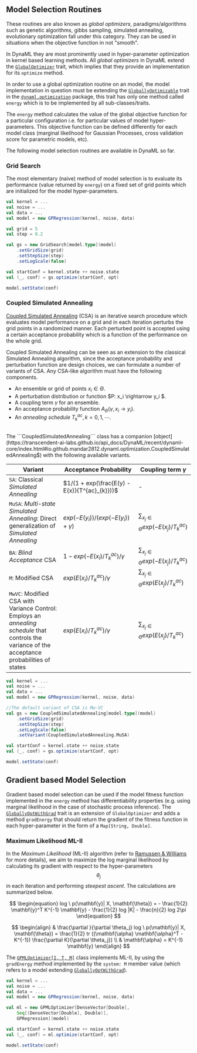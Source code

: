 
## Model Selection Routines

These routines are also known as _global optimizers_, paradigms/algorithms such as genetic algorithms, gibbs sampling, simulated annealing, evolutionary optimization fall under this category. They can be used in situations when the objective function in not "smooth".

In DynaML they are most prominently used in hyper-parameter optimization in kernel based learning methods. All _global optimizers_ in DynaML extend the [```GlobalOptimizer```](https://transcendent-ai-labs.github.io/api_docs/DynaML/recent/dynaml-core/index.html#io.github.mandar2812.dynaml.optimization.GlobalOptimizer) trait, which implies that they provide an implementation for its ```optimize``` method.

In order to use a global optimization routine on an model, the model implementation in question must be extending the [```GloballyOptimizable```](https://transcendent-ai-labs.github.io/api_docs/DynaML/recent/dynaml-core/index.html#io.github.mandar2812.dynaml.optimization.GloballyOptimizable) trait in the [```dynaml.optimization```](https://transcendent-ai-labs.github.io/api_docs/DynaML/recent/dynaml-core/index.html#io.github.mandar2812.dynaml.optimization.package) package, this trait has only one method called ```energy``` which is to be implemented by all sub-classes/traits.

The ```energy``` method calculates the value of the global objective function for a particular configuration i.e. for particular values of model hyper-parameters. This objective function can be defined differently for each model class (marginal likelihood for Gaussian Processes, cross validation score for parametric models, etc).

The following model selection routines are available in DynaML so far.

### Grid Search

The most elementary (naive) method of model selection is to evaluate its performance (value returned by ```energy```) on a fixed set of grid points which are initialized for the model hyper-parameters.

```scala
val kernel = ...
val noise = ...
val data = ...
val model = new GPRegression(kernel, noise, data)

val grid = 5
val step = 0.2

val gs = new GridSearch[model.type](model)
	.setGridSize(grid)
	.setStepSize(step)
	.setLogScale(false)

val startConf = kernel.state ++ noise.state
val (_, conf) = gs.optimize(startConf, opt)

model.setState(conf)
```

### Coupled Simulated Annealing

[Coupled Simulated Annealing](ftp://ftp.esat.kuleuven.be/sista/sdesouza/papers/CSA2009accepted.pdf) (CSA) is an iterative search procedure which evaluates model performance on a grid and in each iteration perturbs the grid points in a randomized manner. Each perturbed point is accepted using a certain acceptance probability which is a function of the performance on the whole grid.

Coupled Simulated Annealing can be seen as an extension to the classical Simulated Annealing algorithm, since the acceptance probability and perturbation function are design choices, we can formulate a number of variants of CSA. Any CSA-like algorithm must have the following components.


* An ensemble or grid of points $x_i \in \Theta$.
* A perturbation distribution or function $P: x_i \rightarrow y_i $.
* A coupling term $\gamma$ for an ensemble.
* An acceptance probability function $A_{\Theta}(\gamma, x_i \rightarrow y_i)$.
* An _annealing schedule_ $T_{k}^{ac}, k = 0, 1, \cdots$.

<br/>
The ```CoupledSimulatedAnnealing``` class has a companion [object](https://transcendent-ai-labs.github.io/api_docs/DynaML/recent/dynaml-core/index.html#io.github.mandar2812.dynaml.optimization.CoupledSimulatedAnnealing$) with the following available variants.
<br/>

 Variant |Acceptance Probability | Coupling term $\gamma$
--------|-----------|-----------
```SA```:  Classical _Simulated Annealing_ | $1/(1 + exp(\frac{E(y) - E(x)}{T^{ac}_{k}}))$ | -
```MuSA```: _Multi-state Simulated Annealing_: Direct generalization of _Simulated Annealing_| $exp(-E(y_i))/(exp(-E(y_i)) + \gamma)$ | $\sum_{x_j \in \Theta}{exp(-E(x_j)/T^{ac}_{k})}$
```BA```:  _Blind Acceptance_ CSA| $1 - exp(-E(x_i)/T_{k}^{ac})/\gamma$ | $\sum_{x_j \in \Theta}{exp(-E(x_j)/T^{ac}_{k})}$
```M```:  Modified CSA |  $exp(E(x_i)/T_{k}^{ac})/\gamma$ | $\sum_{x_j \in \Theta}{exp(E(x_j)/T^{ac}_{k})}$
```MwVC```:  Modified CSA with Variance Control: Employs an _annealing schedule_ that controls the variance of the acceptance probabilities of states | $exp(E(x_i)/T_{k}^{ac})/\gamma$ | $\sum_{x_j \in \Theta}{exp(E(x_j)/T^{ac}_{k})}$


```scala
val kernel = ...
val noise = ...
val data = ...
val model = new GPRegression(kernel, noise, data)

//The default variant of CSA is Mw-VC
val gs = new CoupledSimulatedAnnealing[model.type](model)
	.setGridSize(grid)
	.setStepSize(step)
	.setLogScale(false)
	.setVariant(CoupledSimulatedAnnealing.MuSA)

val startConf = kernel.state ++ noise.state
val (_, conf) = gs.optimize(startConf, opt)

model.setState(conf)
```

## Gradient based Model Selection

Gradient based model selection can be used if the model fitness function implemented in the ```energy``` method has differentiability properties (e.g. using marginal likelihood in the case of stochastic process inference). The [```GloballyOptWithGrad```](https://transcendent-ai-labs.github.io/api_docs/DynaML/recent/dynaml-core/index.html#io.github.mandar2812.dynaml.optimization.GloballyOptWithGrad) trait is an extension of ```GlobalOptimizer``` and adds a method ```gradEnergy``` that should return the gradient of the fitness function in each hyper-parameter in the form of a ```Map[String, Double]```.

### Maximum Likelihood ML-II

In the _Maximum Likelihood_ (ML-II) algorithm (refer to [Ramussen & Williams](https://books.google.nl/books/about/Gaussian_Processes_for_Machine_Learning.html?id=vWtwQgAACAAJ&hl=en ) for more details), we aim to maximize the log marginal likelihood by calculating its gradient with respect to the hyper-parameters $$\theta_j$$ in each iteration and performing _steepest ascent_. The calculations are summarized below.



$$
\begin{equation}
log \ p(\mathbf{y}| X, \mathbf{\theta}) = - \frac{1}{2} \mathbf{y}^T K^{-1} \mathbf{y} - \frac{1}{2} log |K| - \frac{n}{2} log 2\pi
\end{equation}
$$

$$
\begin{align}
& \frac{\partial }{\partial \theta_j} log \ p(\mathbf{y}| X, \mathbf{\theta}) = \frac{1}{2} tr ((\mathbf{\alpha} \mathbf{\alpha}^T - K^{-1}) \frac{\partial K}{\partial \theta_j}) \\
& \mathbf{\alpha} = K^{-1} \mathbf{y}
\end{align}
$$

The [```GPMLOptimizer[I, T, M]```](https://transcendent-ai-labs.github.io/api_docs/DynaML/recent/dynaml-core/index.html#io.github.mandar2812.dynaml.optimization.GPMLOptimizer) class implements ML-II, by using the ```gradEnergy``` method implemented by the ```system: M``` member value (which refers to a model extending  [```GloballyOptWithGrad```](https://transcendent-ai-labs.github.io/api_docs/DynaML/recent/dynaml-core/index.html#io.github.mandar2812.dynaml.optimization.GloballyOptWithGrad)).

```scala
val kernel = ...
val noise = ...
val data = ...
val model = new GPRegression(kernel, noise, data)

val ml = new GPMLOptimizer[DenseVector[Double],
	Seq[(DenseVector[Double], Double)],
	GPRegression](model)

val startConf = kernel.state ++ noise.state
val (_, conf) = ml.optimize(startConf, opt)

model.setState(conf)
```
